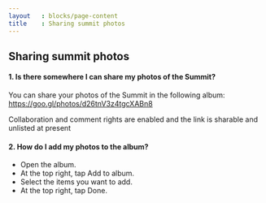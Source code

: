 ```yaml
---
layout   : blocks/page-content
title    : Sharing summit photos
---
```


## Sharing summit photos

#### 1. Is there somewhere I can share my photos of the Summit?

You can share your photos of the Summit in the following album: https://goo.gl/photos/d26tnV3z4tgcXABn8 

Collaboration and comment rights are enabled and the link is sharable and unlisted at present

#### 2. How do I add my photos to the album?

- Open the album.
- At the top right, tap Add to album.
- Select the items you want to add.
- At the top right, tap Done.


